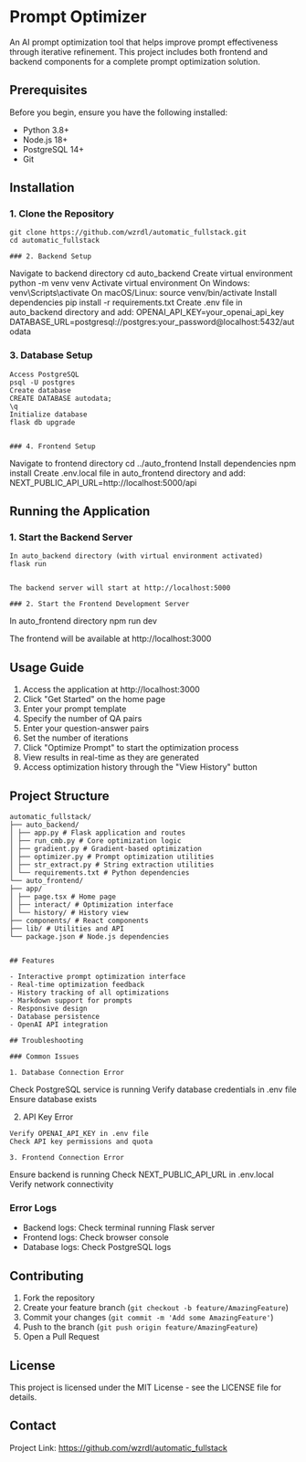 # Prompt Optimizer

An AI prompt optimization tool that helps improve prompt effectiveness through iterative refinement. This project includes both frontend and backend components for a complete prompt optimization solution.

## Prerequisites

Before you begin, ensure you have the following installed:
- Python 3.8+
- Node.js 18+
- PostgreSQL 14+
- Git

## Installation

### 1. Clone the Repository
```
git clone https://github.com/wzrdl/automatic_fullstack.git
cd automatic_fullstack

### 2. Backend Setup
```
Navigate to backend directory
cd auto_backend
Create virtual environment
python -m venv venv
Activate virtual environment
On Windows:
venv\Scripts\activate
On macOS/Linux:
source venv/bin/activate
Install dependencies
pip install -r requirements.txt
Create .env file in auto_backend directory and add:
OPENAI_API_KEY=your_openai_api_key
DATABASE_URL=postgresql://postgres:your_password@localhost:5432/autodata


### 3. Database Setup
```
Access PostgreSQL
psql -U postgres
Create database
CREATE DATABASE autodata;
\q
Initialize database
flask db upgrade


### 4. Frontend Setup
```
Navigate to frontend directory
cd ../auto_frontend
Install dependencies
npm install
Create .env.local file in auto_frontend directory and add:
NEXT_PUBLIC_API_URL=http://localhost:5000/api



## Running the Application

### 1. Start the Backend Server
```
In auto_backend directory (with virtual environment activated)
flask run


The backend server will start at http://localhost:5000

### 2. Start the Frontend Development Server
```
In auto_frontend directory
npm run dev


The frontend will be available at http://localhost:3000

## Usage Guide

1. Access the application at http://localhost:3000
2. Click "Get Started" on the home page
3. Enter your prompt template
4. Specify the number of QA pairs
5. Enter your question-answer pairs
6. Set the number of iterations
7. Click "Optimize Prompt" to start the optimization process
8. View results in real-time as they are generated
9. Access optimization history through the "View History" button

## Project Structure
```
automatic_fullstack/
├── auto_backend/
│ ├── app.py # Flask application and routes
│ ├── run_cmb.py # Core optimization logic
│ ├── gradient.py # Gradient-based optimization
│ ├── optimizer.py # Prompt optimization utilities
│ ├── str_extract.py # String extraction utilities
│ └── requirements.txt # Python dependencies
└── auto_frontend/
├── app/
│ ├── page.tsx # Home page
│ ├── interact/ # Optimization interface
│ └── history/ # History view
├── components/ # React components
├── lib/ # Utilities and API
└── package.json # Node.js dependencies


## Features

- Interactive prompt optimization interface
- Real-time optimization feedback
- History tracking of all optimizations
- Markdown support for prompts
- Responsive design
- Database persistence
- OpenAI API integration

## Troubleshooting

### Common Issues

1. Database Connection Error
```
Check PostgreSQL service is running
Verify database credentials in .env file
Ensure database exists


2. API Key Error
```
Verify OPENAI_API_KEY in .env file
Check API key permissions and quota

3. Frontend Connection Error
```
Ensure backend is running
Check NEXT_PUBLIC_API_URL in .env.local
Verify network connectivity


### Error Logs

- Backend logs: Check terminal running Flask server
- Frontend logs: Check browser console
- Database logs: Check PostgreSQL logs

## Contributing

1. Fork the repository
2. Create your feature branch (`git checkout -b feature/AmazingFeature`)
3. Commit your changes (`git commit -m 'Add some AmazingFeature'`)
4. Push to the branch (`git push origin feature/AmazingFeature`)
5. Open a Pull Request

## License

This project is licensed under the MIT License - see the LICENSE file for details.

## Contact
Project Link: https://github.com/wzrdl/automatic_fullstack
